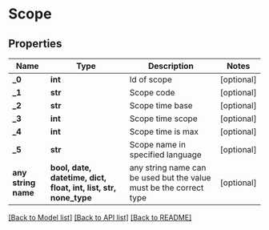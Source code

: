 # Scope


## Properties
Name | Type | Description | Notes
------------ | ------------- | ------------- | -------------
**_0** | **int** | Id of scope | [optional] 
**_1** | **str** | Scope code | [optional] 
**_2** | **str** | Scope time base | [optional] 
**_3** | **int** | Scope time scope | [optional] 
**_4** | **int** | Scope time is max | [optional] 
**_5** | **str** | Scope name in specified language | [optional] 
**any string name** | **bool, date, datetime, dict, float, int, list, str, none_type** | any string name can be used but the value must be the correct type | [optional]

[[Back to Model list]](../README.md#documentation-for-models) [[Back to API list]](../README.md#documentation-for-api-endpoints) [[Back to README]](../README.md)


